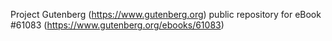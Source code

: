 Project Gutenberg (https://www.gutenberg.org) public repository for
eBook #61083 (https://www.gutenberg.org/ebooks/61083)
